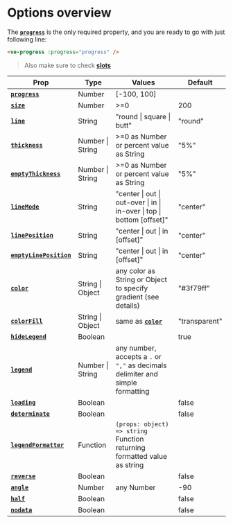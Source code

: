 # Options overview

<script setup>
  import CircleAnatomy from "../../.vitepress/theme/Guide/CircleAnatomy/CircleAnatomy.vue";
</script>

The **[`progress`](./progress)** is the only required property, and you are ready to go with just following line:

```html
<ve-progress :progress="progress" />
```

<CircleAnatomy/>
    

> Also make sure to check **[slots](../slots/default)**

| Prop                                           | Type             | Values                                                                         | Default                  |
|------------------------------------------------|------------------|--------------------------------------------------------------------------------|--------------------------|
| **[`progress`](./progress)**                   | Number           | \[-100, 100]                                                                   |                          |
| **[`size`](./size)**                           | Number           | >=0                                                                            | 200                      |
| **[`line`](./line)**                           | String           | "round \| square \| butt"                                                      | "round"                  |
| **[`thickness`](./thickness)**                 | Number \| String | \>=0 as Number or percent value as String                                      | "5%"                     |
| **[`emptyThickness`](./emptyThickness)**       | Number \| String | \>=0 as Number or percent value as String                                      | "5%"                     |
| **[`lineMode`](./lineMode)**                   | String           | "center \| out \| out-over \| in \| in-over \| top \| bottom [offset]"         | "center"                 |
| **[`linePosition`](./linePosition)**           | String           | "center \| out \| in [offset]"                                                 | "center"                 |
| **[`emptyLinePosition`](./emptyLinePosition)** | String           | "center \| out \| in [offset]"                                                 | "center"                 |
| **[`color`](./color)**                         | String \| Object | any color as String or Object to specify gradient (see details)                | "#3f79ff"                |
| **[`colorFill`](./colorFill)**                 | String \| Object | same as **[`color`](./color)**                                                 | "transparent"      <br/> |
| **[`hideLegend`](./hideLegend)**               | Boolean          |                                                                                | true                     |
| **[`legend`](./legend)**                       | Number \| String | any number, accepts a `.` or `","` as decimals delimiter and simple formatting |                          |
| **[`loading`](./loading)**                     | Boolean          |                                                                                | false                    |
| **[`determinate`](./determinate)**             | Boolean          |                                                                                | false                    |
| **[`legendFormatter`](./legendFormatter)**     | Function         | `(props: object) => string` Function returning formatted value  as string      |                          |
| **[`reverse`](./reverse)**                     | Boolean          |                                                                                | false                    |
| **[`angle`](./angle)**                         | Number           | any Number                                                                     | -90                      |
| **[`half`](./half)**                           | Boolean          |                                                                                | false                    |
| **[`nodata`](./nodata)**                       | Boolean          |                                                                                | false                    |


[//]: # (| **[`emptyColor`]&#40;./emptyColor&#41;**               | String \| Object           | same as `color`                                                                                                                                     | "#e6e9f0"          |)

[//]: # (| **[`emptyColorFill`]&#40;./emptyColorFill&#41;**       | String \| Object           | same as `color`                                                                                                                                     | "transparent"      |)
[//]: # (| **[`animation`]&#40;./animation&#41;**                 | String                     | "default \| rs \| loop \| reverse \| bounce [duration delay]"                                                                                       | "default 1000 400" |)

[//]: # (| **[`loader`]&#40;./loader&#41;**                       | Object                     | { [thickness, color, lineMode, line, opacity ]}                                                                                                     |                    |)


[//]: # (| **[`fontSize`]&#40;./fontSize&#41;**                   | String                     | any valid CSS value                                                                                                                                 | "1rem"             |)

[//]: # (| **[`fontColor`]&#40;./fontColor&#41;**                 | String                     | any valid CSS value                                                                                                                                 | "gray"             |)

[//]: # (| **[`legendClass`]&#40;./legendClass&#41;**             | String                     | any                                                                                                                                                 |                    |)

[//]: # (| **[`dash`]&#40;./dash&#41;**                           | String                     | "[strict] count spacing"                                                                                                                            |                    |)


[//]: # (| **[`gap`]&#40;./gap&#41;**                             | Number                     | any Number that defines the gap between multiple circles in pixel                                                                                   | 0                  |)

[//]: # (| **[`dot`]&#40;./dot&#41;**                             | String \| Number \| Object | Accepts size, color and other styles as Number, descriptive string `"size [color]"` or object `{size [, backgroundColor, widht, borderRadius ...]}` | 0                  |)


[//]: # (| **[`data`]&#40;./data&#41;**                           | Array                      | defines multiple circles, takes as values Objects with almost all props defined above                                                               |                    |)
